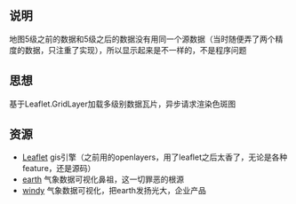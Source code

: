 ## 说明
地图5级之前的数据和5级之后的数据没有用同一个源数据（当时随便弄了两个精度的数据，只注重了实现），所以显示起来是不一样的，不是程序问题

## 思想
基于Leaflet.GridLayer加载多级别数据瓦片，异步请求渲染色斑图

## 资源
* [Leaflet](https://github.com/Leaflet/Leaflet) gis引擎（之前用的openlayers，用了leaflet之后太香了，无论是各种feature，还是源码）
* [earth](https://github.com/cambecc/earth) 气象数据可视化鼻祖，这一切罪恶的根源
* [windy](https://www.windy.com) 气象数据可视化，把earth发扬光大，企业产品
